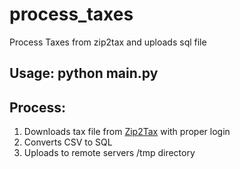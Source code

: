 # process_taxes
Process Taxes from zip2tax and uploads sql file

## Usage: python main.py

## Process:
1. Downloads tax file from [Zip2Tax](http://www.zip2tax.com) with proper login
2. Converts CSV to SQL
3. Uploads to remote servers /tmp directory

